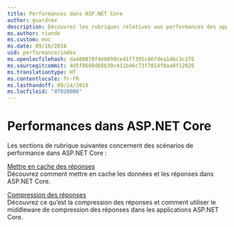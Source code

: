 ```yaml
---
title: Performances dans ASP.NET Core
author: guardrex
description: Découvrez les rubriques relatives aux performances des applications ASP.NET Core.
ms.author: riande
ms.custom: mvc
ms.date: 09/16/2018
uid: performance/index
ms.openlocfilehash: da400078f4e8899ce41ff395c86fdea14bc3c376
ms.sourcegitcommit: 4d5f8680d68b39c411b46c73f7014f8aa0f12026
ms.translationtype: HT
ms.contentlocale: fr-FR
ms.lasthandoff: 09/24/2018
ms.locfileid: "47028086"
---
```

# <a name="performance-in-aspnet-core"></a>Performances dans ASP.NET Core

Les sections de rubrique suivantes concernent des scénarios de performance dans ASP.NET Core :

[Mettre en cache des réponses](xref:performance/caching/index)  
Découvrez comment mettre en cache les données et les réponses dans ASP.NET Core.

[Compression des réponses](xref:performance/response-compression)  
Découvrez ce qu’est la compression des réponses et comment utiliser le middleware de compression des réponses dans les applications ASP.NET Core.

